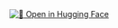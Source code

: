 <body>
    <a href="https://huggingface.co" class="hf-button">
        <img src="/api/placeholder/16/16" alt="🤗">
        Open in Hugging Face
    </a>
</body>

